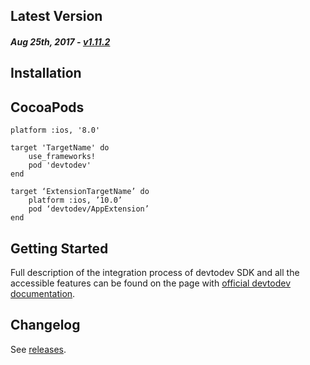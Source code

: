 Latest Version 
--------------
##### _Aug 25th, 2017_ - [v1.11.2](https://github.com/devtodev-analytics/ios-sdk/releases/latest)


Installation
------------

## CocoaPods
```
platform :ios, '8.0'

target 'TargetName' do
	use_frameworks!
	pod 'devtodev'
end
```

```
target ‘ExtensionTargetName’ do
	platform :ios, ’10.0’
	pod ‘devtodev/AppExtension’
end
```

Getting Started
---------------
Full description of the integration process of devtodev SDK and all the accessible features can be found on the page with [official devtodev documentation](https://www.devtodev.com/help/4).

Changelog
---------
See [releases](https://github.com/devtodev-analytics/ios-sdk/releases).
